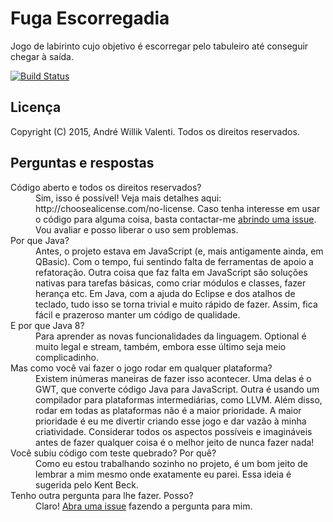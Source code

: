 # Fuga Escorregadia
Jogo de labirinto cujo objetivo é escorregar pelo tabuleiro até conseguir chegar à saída.

[![Build Status](https://travis-ci.org/awvalenti/fugaescorregadia.svg?branch=master)](https://travis-ci.org/awvalenti/fugaescorregadia)

## Licença
Copyright (C) 2015, André Willik Valenti. Todos os direitos reservados.

## Perguntas e respostas
<dl>
<dt>Código aberto e todos os direitos reservados?</dt>
<dd>Sim, isso é possível! Veja mais detalhes aqui: http://choosealicense.com/no-license.
Caso tenha interesse em usar o código para alguma coisa, basta contactar-me
<a href="https://github.com/awvalenti/fugaescorregadia/issues/new">abrindo uma issue</a>.
Vou avaliar e posso liberar o uso sem problemas.</dd>

<dt>Por que Java?</dt>
<dd>Antes, o projeto estava em JavaScript (e, mais antigamente ainda, em QBasic).
Com o tempo, fui sentindo falta de ferramentas de apoio a refatoração.
Outra coisa que faz falta em JavaScript são soluções nativas para tarefas básicas,
como criar módulos e classes, fazer herança etc. Em Java, com
a ajuda do Eclipse e dos atalhos de teclado, tudo isso se torna trivial e muito rápido de fazer.
Assim, fica fácil e prazeroso manter um código de qualidade.</dd>

<dt>E por que Java 8?</dt>
<dd>Para aprender as novas funcionalidades da linguagem. Optional é muito legal e stream, também, embora esse último seja meio complicadinho.</dd>

<dt>Mas como você vai fazer o jogo rodar em qualquer plataforma?</dt>
<dd>Existem inúmeras maneiras de fazer isso acontecer. Uma delas é o GWT, que converte código Java para JavaScript.
Outra é usando um compilador para plataformas intermediárias, como LLVM. Além disso, rodar em todas as plataformas não é a maior prioridade. A maior prioridade é eu me divertir criando esse jogo e dar vazão à minha criatividade. Considerar todos os aspectos possíveis e imagináveis antes de fazer qualquer coisa é o melhor jeito de nunca fazer nada!</dd>

<dt>Você subiu código com teste quebrado? Por quê?</dt>

<dd>Como eu estou trabalhando sozinho no projeto, é um bom jeito de lembrar a mim mesmo
onde exatamente eu parei. Essa ideia é sugerida pelo Kent Beck.</dd>

<dt>Tenho outra pergunta para lhe fazer. Posso?</dt>
<dd>Claro!
<a href="https://github.com/awvalenti/fugaescorregadia/issues/new">Abra uma issue</a>
fazendo a pergunta para mim.</dd>
</dl>
